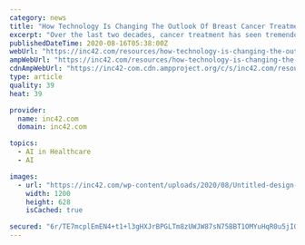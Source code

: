 ```yaml
---
category: news
title: "How Technology Is Changing The Outlook Of Breast Cancer Treatment And Diagnosis?"
excerpt: "Over the last two decades, cancer treatment has seen tremendous progress. A deeper understanding of the biological basis of cancer and faster adoption of technologies like Artificial intelligence and Machine Learning has redefined cancer care."
publishedDateTime: 2020-08-16T05:38:00Z
webUrl: "https://inc42.com/resources/how-technology-is-changing-the-outlook-of-breast-cancer-treatment-and-diagnosis/"
ampWebUrl: "https://inc42.com/resources/how-technology-is-changing-the-outlook-of-breast-cancer-treatment-and-diagnosis/amp/"
cdnAmpWebUrl: "https://inc42-com.cdn.ampproject.org/c/s/inc42.com/resources/how-technology-is-changing-the-outlook-of-breast-cancer-treatment-and-diagnosis/amp/"
type: article
quality: 39
heat: 39

provider:
  name: inc42.com
  domain: inc42.com

topics:
  - AI in Healthcare
  - AI

images:
  - url: "https://inc42.com/wp-content/uploads/2020/08/Untitled-design-2020-08-15T205411.382.jpg"
    width: 1200
    height: 628
    isCached: true

secured: "6r/TE7mcplEmEN4+t1+l3gHXJrBPGLTm8zUWJW87sN75BBT1OMYuHqR0u5jIGA3xS9UqoiQY3bJPV1VsGahnpM9c345sfJAsqUVwNl6z1GWQ1GWuHrkwYtBRPzho2ReIEfox3M9MHuzr8BZVYTMYWTgfx8oRDWWM1tL9zUnLeorx0iGjCpm1UMy09f0QBrSaWxkAOfg3ZOplZCdl8zwAZ0YvptzvLJFsuItBVPaEtPvHUyjSjjWo3wirtpXwR8HbQ9y2Cjg7oWl5FC1X87cWtDt3ID+l22lrVIQW6/C7PO320EgTSUipDpNh6YlkeUvNcjJr6l+tdrXdMCfTu+Wu/Q==;TF2pjVJ2OY5CzpJ/2gf/Ag=="
---
```


